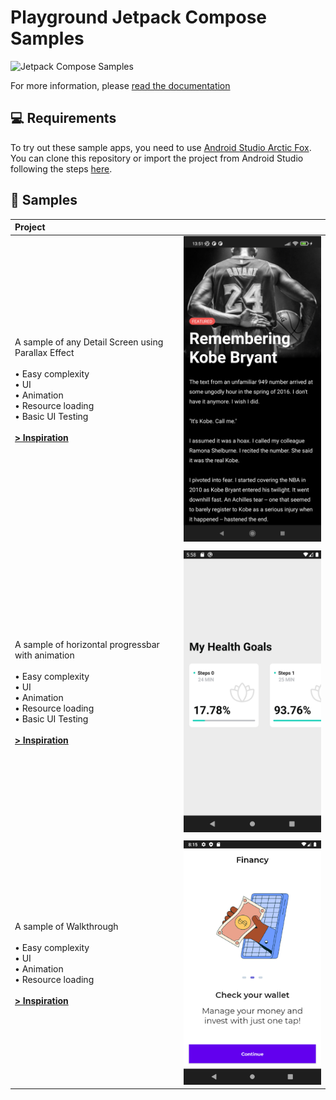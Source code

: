 # Playground Jetpack Compose Samples
<img src="screens/parallax.webm" alt="Jetpack Compose Samples" width="1024" />

For more information, please [read the documentation](https://developer.android.com/jetpack/compose)

💻 Requirements
------------
To try out these sample apps, you need to use [Android Studio Arctic Fox](https://developer.android.com/studio).
You can clone this repository or import the
project from Android Studio following the steps
[here](https://developer.android.com/jetpack/compose/setup#sample).


🧬 Samples
------------
| Project | |
|:-----|---------|
|  <br> A sample of any Detail Screen using Parallax Effect <br><br> • Easy complexity<br>• UI<br>• Animation<br>• Resource loading <br>• Basic UI Testing <br><br> **[> Inspiration](https://dribbble.com/shots/15690299-The-Athletic-Case-study/attachments/7488059?mode=media)**<br><br> | <img src="readme/parallax/parallax_sample.png" width="320" alt="Parallax sample demo"> |
|  |  |
|  <br> A sample of horizontal progressbar with animation <br><br> • Easy complexity<br>• UI<br>• Animation<br>• Resource loading <br>• Basic UI Testing <br><br> **[> Inspiration](https://dribbble.com/shots/6517207-Wellness-Mobile-App/attachments/1393261?mode=media)**<br><br> | <img src="readme/progress/progress_sample.png" width="320" alt="Parallax sample demo"> |
|  |  |
|  <br> A sample of Walkthrough <br><br> • Easy complexity<br>• UI<br>• Animation<br>• Resource loading <br><br> **[> Inspiration](https://www.figma.com/community/file/1029894473449006284)**<br><br> | <img src="readme/walkthrough/walk_sample.png" width="320" alt="Parallax sample demo"> |

